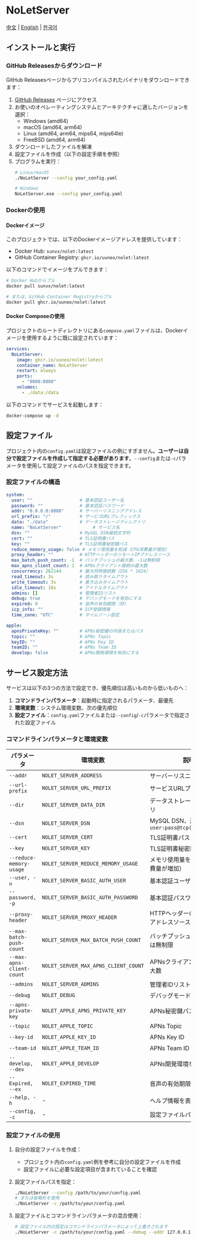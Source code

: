 # NoLetServer

[中文](./README.md) | [English](./README_EN.md) | [한국어](./README_KR.md)

## インストールと実行

### GitHub Releasesからダウンロード

GitHub Releasesページからプリコンパイルされたバイナリをダウンロードできます：

1. [GitHub Releases](https://github.com/uuneo/NoLetServer/releases) ページにアクセス
2. お使いのオペレーティングシステムとアーキテクチャに適したバージョンを選択：
   - Windows (amd64)
   - macOS (amd64, arm64)
   - Linux (amd64, arm64, mips64, mips64le)
   - FreeBSD (amd64, arm64)
3. ダウンロードしたファイルを解凍
4. 設定ファイルを作成（以下の設定手順を参照）
5. プログラムを実行：
   ```bash
   # Linux/macOS
   ./NoLetServer --config your_config.yaml
   
   # Windows
   NoLetServer.exe --config your_config.yaml
   ```

### Dockerの使用

#### Dockerイメージ

このプロジェクトでは、以下のDockerイメージアドレスを提供しています：

- Docker Hub: `sunvx/nolet:latest`
- GitHub Container Registry: `ghcr.io/uuneo/nolet:latest`

以下のコマンドでイメージをプルできます：

```bash
# Docker Hubからプル
docker pull sunvx/nolet:latest

# または、GitHub Container Registryからプル
docker pull ghcr.io/uuneo/nolet:latest
```

#### Docker Composeの使用

プロジェクトのルートディレクトリにある`compose.yaml`ファイルは、Dockerイメージを使用するように既に設定されています：

```yaml
services:
  NoLetServer:
    image: ghcr.io/uuneo/nolet:latest
    container_name: NoLetServer
    restart: always
    ports:
      - "8080:8080"
    volumes:
      - ./data:/data
```

以下のコマンドでサービスを起動します：

```bash
docker-compose up -d
```

## 設定ファイル

プロジェクト内の`config.yaml`は設定ファイルの例にすぎません。**ユーザーは自分で設定ファイルを作成して指定する必要があります**。`--config`または`-c`パラメータを使用して設定ファイルのパスを指定できます。

### 設定ファイルの構造

```yaml
system:
  user: ""                  # 基本認証ユーザー名
  password: ""              # 基本認証パスワード
  addr: "0.0.0.0:8080"      # サーバーリスニングアドレス
  url_prefix: "/"           # サービスURLプレフィックス
  data: "./data"            # データストレージディレクトリ
  name: "NoLetServer"            # サービス名
  dsn: ""                   # MySQL DSN接続文字列
  cert: ""                  # TLS証明書パス
  key: ""                   # TLS証明書秘密鍵パス
  reduce_memory_usage: false # メモリ使用量を削減（CPU消費量が増加）
  proxy_header: ""          # HTTPヘッダーのリモートIPアドレスソース
  max_batch_push_count: -1  # バッチプッシュの最大数、-1は無制限
  max_apns_client_count: 1  # APNsクライアント接続の最大数
  concurrency: 262144       # 最大同時接続数（256 * 1024）
  read_timeout: 3s          # 読み取りタイムアウト
  write_timeout: 3s         # 書き込みタイムアウト
  idle_timeout: 10s         # アイドルタイムアウト
  admins: []                # 管理者IDリスト
  debug: true               # デバッグモードを有効にする
  expired: 0                # 音声の有効期限（秒）
  icp_info: ""              # ICP登録情報
  time_zone: "UTC"          # タイムゾーン設定

apple:
  apnsPrivateKey: ""        # APNs秘密鍵の内容またはパス
  topic: ""                 # APNs Topic
  keyID: ""                 # APNs Key ID
  teamID: ""                # APNs Team ID
  develop: false            # APNs開発環境を有効にする
```

## サービス設定方法

サービスは以下の3つの方法で設定でき、優先順位は高いものから低いものへ：

1. **コマンドラインパラメータ**：起動時に指定されるパラメータ、最優先
2. **環境変数**：システム環境変数、次の優先順位
3. **設定ファイル**：`config.yaml`ファイルまたは`--config`/`-c`パラメータで指定された設定ファイル

### コマンドラインパラメータと環境変数

| パラメータ | 環境変数 | 説明 | デフォルト値 |
|------|----------|------|--------|
| `--addr` | `NOLET_SERVER_ADDRESS` | サーバーリスニングアドレス | `0.0.0.0:8080` |
| `--url-prefix` | `NOLET_SERVER_URL_PREFIX` | サービスURLプレフィックス | `/` |
| `--dir` | `NOLET_SERVER_DATA_DIR` | データストレージディレクトリ | `./data` |
| `--dsn` | `NOLET_SERVER_DSN` | MySQL DSN、形式：`user:pass@tcp(host)/dbname` | 空 |
| `--cert` | `NOLET_SERVER_CERT` | TLS証明書パス | 空 |
| `--key` | `NOLET_SERVER_KEY` | TLS証明書秘密鍵パス | 空 |
| `--reduce-memory-usage` | `NOLET_SERVER_REDUCE_MEMORY_USAGE` | メモリ使用量を削減（CPU消費量が増加） | `false` |
| `--user, -u` | `NOLET_SERVER_BASIC_AUTH_USER` | 基本認証ユーザー名 | 空 |
| `--password, -p` | `NOLET_SERVER_BASIC_AUTH_PASSWORD` | 基本認証パスワード | 空 |
| `--proxy-header` | `NOLET_SERVER_PROXY_HEADER` | HTTPヘッダーのリモートIPアドレスソース | 空 |
| `--max-batch-push-count` | `NOLET_SERVER_MAX_BATCH_PUSH_COUNT` | バッチプッシュの最大数、`-1`は無制限 | `-1` |
| `--max-apns-client-count` | `NOLET_SERVER_MAX_APNS_CLIENT_COUNT` | APNsクライアント接続の最大数 | `1` |
| `--admins` | `NOLET_SERVER_ADMINS` | 管理者IDリスト | 空 |
| `--debug` | `NOLET_DEBUG` | デバッグモードを有効にする | `false` |
| `--apns-private-key` | `NOLET_APPLE_APNS_PRIVATE_KEY` | APNs秘密鍵パス | 空 |
| `--topic` | `NOLET_APPLE_TOPIC` | APNs Topic | 空 |
| `--key-id` | `NOLET_APPLE_KEY_ID` | APNs Key ID | 空 |
| `--team-id` | `NOLET_APPLE_TEAM_ID` | APNs Team ID | 空 |
| `--develop, --dev` | `NOLET_APPLE_DEVELOP` | APNs開発環境を有効にする | `false` |
| `--Expired, --ex` | `NOLET_EXPIRED_TIME` | 音声の有効期限（秒） | `120` |
| `--help, -h` | - | ヘルプ情報を表示 | - |
| `--config, -c` | - | 設定ファイルパスを指定 | - |

### 設定ファイルの使用

1. 自分の設定ファイルを作成：
   - プロジェクト内の`config.yaml`例を参考に自分の設定ファイルを作成
   - 設定ファイルに必要な設定項目が含まれていることを確認

2. 設定ファイルパスを指定：
   ```bash
   ./NoLetServer --config /path/to/your/config.yaml
   # または省略形を使用
   ./NoLetServer -c /path/to/your/config.yaml
   ```

3. 設定ファイルとコマンドラインパラメータの混合使用：
   ```bash
   # 設定ファイル内の設定はコマンドラインパラメータによって上書きされます
   ./NoLetServer -c /path/to/your/config.yaml --debug --addr 127.0.0.1:8080
   ```